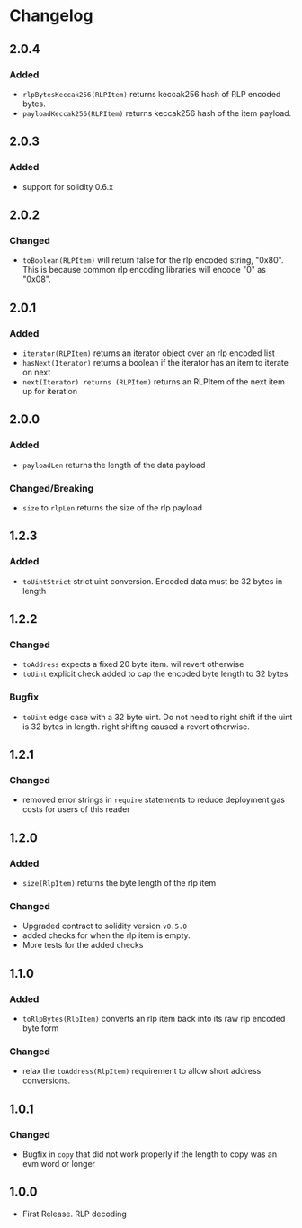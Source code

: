 # Changelog

## 2.0.4
### Added
- `rlpBytesKeccak256(RLPItem)` returns keccak256 hash of RLP encoded bytes.
- `payloadKeccak256(RLPItem)` returns keccak256 hash of the item payload.

## 2.0.3
### Added
- support for solidity 0.6.x

## 2.0.2
### Changed
- `toBoolean(RLPItem)` will return false for the rlp encoded string, "0x80". This is because common
rlp encoding libraries will encode "0" as "0x08".

## 2.0.1
### Added
- `iterator(RLPItem)` returns an iterator object over an rlp encoded list
- `hasNext(Iterator)` returns a boolean if the iterator has an item to iterate on next
- `next(Iterator) returns (RLPItem)` returns an RLPItem of the next item up for iteration

## 2.0.0
### Added
- `payloadLen` returns the length of the data payload

### Changed/Breaking
- `size` to `rlpLen` returns the size of the rlp payload

## 1.2.3
### Added
- `toUintStrict` strict uint conversion. Encoded data must be 32 bytes in length

## 1.2.2
### Changed
- `toAddress` expects a fixed 20 byte item. wil revert otherwise
- `toUint` explicit check added to cap the encoded byte length to 32 bytes

### Bugfix
- `toUint` edge case with a 32 byte uint. Do not need to right shift if the uint is 32 bytes in length.
right shifting caused a revert otherwise.

## 1.2.1
### Changed
- removed error strings in `require` statements to reduce deployment gas costs for users of this reader

## 1.2.0

### Added
- `size(RlpItem)` returns the byte length of the rlp item

### Changed
- Upgraded contract to solidity version `v0.5.0`
- added checks for when the rlp item is empty.
- More tests for the added checks

## 1.1.0

### Added
- `toRlpBytes(RlpItem)` converts an rlp item back into its raw rlp encoded byte form

### Changed
- relax the `toAddress(RlpItem)` requirement to allow short address conversions.

## 1.0.1

### Changed
- Bugfix in `copy` that did not work properly if the length to copy was an evm word or longer

## 1.0.0

- First Release. RLP decoding
